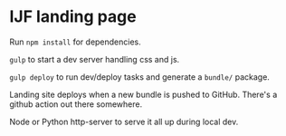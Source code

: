 # IJF landing page



Run `npm install` for dependencies.

`gulp` to start a dev server handling css and js. 

`gulp deploy` to run dev/deploy tasks and generate a `bundle/` package. 

Landing site deploys when a new bundle is pushed to GitHub. There's a github action out there somewhere. 


Node or Python http-server to serve it all up during local dev.
